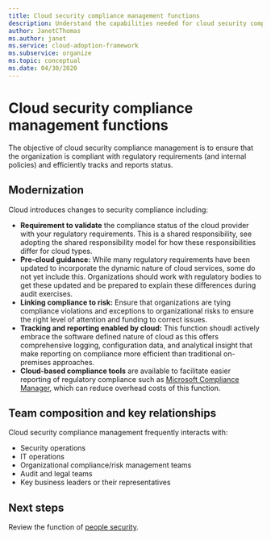 ```yaml
---
title: Cloud security compliance management functions
description: Understand the capabilities needed for cloud security compliance management.
author: JanetCThomas
ms.author: janet
ms.service: cloud-adoption-framework
ms.subservice: organize
ms.topic: conceptual
ms.date: 04/30/2020
---
```


# Cloud security compliance management functions

The objective of cloud security compliance management is to ensure that the organization is compliant with regulatory requirements (and internal policies) and efficiently tracks and reports status.

## Modernization

Cloud introduces changes to security compliance including:

- **Requirement to validate** the compliance status of the cloud provider with your regulatory requirements. This is a shared responsibility, see adopting the shared responsibility model for how these responsibilities differ for cloud types.
- **Pre-cloud guidance:** While many regulatory requirements have been updated to incorporate the dynamic nature of cloud services, some do not yet include this. Organizations should work with regulatory bodies to get these updated and be prepared to explain these differences during audit exercises.
- **Linking compliance to risk:** Ensure that organizations are tying compliance violations and exceptions to organizational risks to ensure the right level of attention and funding to correct issues.
- **Tracking and reporting enabled by cloud:** This function shoudl actively embrace the software defined nature of cloud as this offers comprehensive logging, configuration data, and analytical insight that make reporting on compliance more efficient than traditional on-premises approaches.
- **Cloud-based compliance tools** are available to facilitate easier reporting of regulatory compliance such as [Microsoft Compliance Manager](https://docs.microsoft.com/microsoft-365/compliance/compliance-manager-overview), which can reduce overhead costs of this function.

## Team composition and key relationships

Cloud security compliance management frequently interacts with:

- Security operations
- IT operations
- Organizational compliance/risk management teams
- Audit and legal teams
- Key business leaders or their representatives

## Next steps

Review the function of [people security](./cloud-security-people.md).
